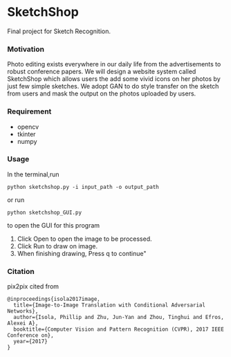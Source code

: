 # SketchShop
Final project for Sketch Recognition.

### Motivation
Photo editing exists everywhere in our daily life from the advertisements to robust conference papers. We will design a website system called SketchShop which allows users the add some vivid icons on her photos by just few simple sketches. We adopt GAN to do style transfer on the sketch from users and mask the output on the photos uploaded by users.

### Requirement
* opencv
* tkinter
* numpy

### Usage
In the terminal,run
```
python sketchshop.py -i input_path -o output_path
```

or run 
```
python sketchshop_GUI.py
```
to open the GUI for this program

1. Click Open to open the image to be processed.  
2. Click Run to draw on image.  
3. When finishing drawing, Press q to continue"

### Citation
pix2pix cited from 
```
@inproceedings{isola2017image,
  title={Image-to-Image Translation with Conditional Adversarial Networks},
  author={Isola, Phillip and Zhu, Jun-Yan and Zhou, Tinghui and Efros, Alexei A},
  booktitle={Computer Vision and Pattern Recognition (CVPR), 2017 IEEE Conference on},
  year={2017}
}
```
